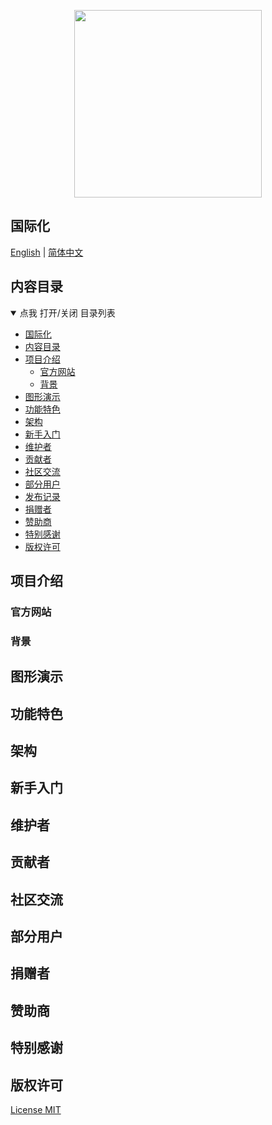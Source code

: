 <p align="center">
  <!-- 在此处设置您的项目图标 -->
  <img src="https://cdn.jsdelivr.net/gh/misitebao/yakia@main/logo.gif" height="300" />
</p>
<p align="center">
<!-- 在这里填写您的项目口标语，最好是一个简短的句子。 -->
</p>

<span id="nav-1"></span>

## 国际化

<!-- 这是多语言列表 -->

[English](README.md) | [简体中文](README.zh-Hans.md)

<span id="nav-2"></span>

## 内容目录

<details open="open">
  <summary>点我 打开/关闭 目录列表</summary>

- [国际化](#nav-1)
- [内容目录](#nav-2)
- [项目介绍](#nav-3)
  - [官方网站](#nav-3-1)
  - [背景](#nav-3-2)
- [图形演示](#nav-4)
- [功能特色](#nav-5)
- [架构](#nav-6)
- [新手入门](#nav-7)
- [维护者](#nav-8)
- [贡献者](#nav-9)
- [社区交流](#nav-10)
- [部分用户](#nav-11)
- [发布记录](CHANGE.md)
- [捐赠者](#nav-12)
- [赞助商](#nav-13)
- [特别感谢](#nav-14)
- [版权许可](#nav-15)

</details>

<span id="nav-3"></span>

## 项目介绍

<!-- 在这里填写关于您的项目的详细介绍 -->

<span id="nav-3-1"></span>

### 官方网站

<!-- 在此填写您项目的官网地址，包括主页、文档等。 -->

<span id="nav-3-2"></span>

### 背景

<!-- 这里填写项目创作背景 -->

<span id="nav-4"></span>

## 图形演示

<!-- 把你项目的demo放在这里，可以是具体的访问地址、图片截图、Gif或者视频等。 -->

<span id="nav-5"></span>

## 功能特色

<!-- 在此处填写您的项目的功能，通常是一个列表。 -->

<span id="nav-6"></span>

## 架构

<!-- 在这里填写你的项目架构图或描述，你可以放置项目目录描述 -->

<span id="nav-7"></span>

## 新手入门

<!-- 在这里写下项目的详细说明，告诉用户如何使用你的项目。 -->

<span id="nav-8"></span>

## 维护者

<!-- 这里填写项目作者的相关信息 -->

<span id="nav-9"></span>

## 贡献者

<!-- 这里填写项目贡献者列表，通常是列表，当然也可以用图片代替。 -->

<span id="nav-10"></span>

## 社区交流

<!-- 此处填写项目的线上线下交流地址，可以是即时通讯群、社区、讨论群等。 -->

<span id="nav-11"></span>

## 部分用户

<!-- 在此处填写项目的用户列表，并告诉访问者哪些用户正在使用您的项目。 -->

<span id="nav-12"></span>

## 捐赠者

<!-- 在这里填写捐赠者名单 -->

<span id="nav-13"></span>

## 赞助商

<!-- 在这里填写赞助商名单 -->

<span id="nav-14"></span>

## 特别感谢

<!-- 在这里填写特别感谢名单，可以是任何人或事物。 -->

<span id="nav-15"></span>

## 版权许可

[License MIT](LICENSE)
